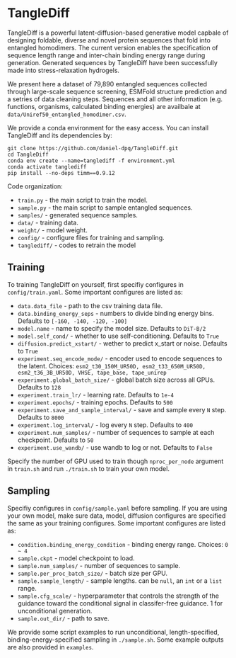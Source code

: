 # TangleDiff
TangleDiff is a powerful latent-diffusion-based generative model capbale of designing foldable, diverse and novel protein sequences that fold into entangled homodimers. The current version enables the specification of sequence length range and inter-chain binding energy range during generation. Generated sequences by TangleDiff have been successfully made into stress-relaxation hydrogels.

We present here a dataset of 79,890 entangled sequences collected through large-scale sequence screening, ESMFold structure prediction and a setries of data cleaning steps. Sequences and all other information (e.g. functions, organisms, calculated binding energies) are availbale at `data/Uniref50_entangled_homodimer.csv`.

We provide a conda environment for the easy access. You can install TangleDiff and its dependencies by:

```shell
git clone https://github.com/daniel-dpq/TangleDiff.git
cd TangleDiff
conda env create --name=tanglediff -f environment.yml
conda activate tanglediff
pip install --no-deps timm==0.9.12
```


Code organization:
* `train.py` - the main script to train the model.
* `sample.py` - the main script to sample entangled sequences.
* `samples/` - generated sequence samples.
* `data/` - training data.
* `weight/` - model weight.
* `config/` - configure files for training and sampling.
* `tanglediff/` - codes to retrain the model


Training
-----------------------------------------------------------------------------------------------------

To training TangleDiff on yourself, first specifiy configures in `config/train.yaml`. Some important configures are listed as:
* `data.data_file` - path to the csv training data file.
* `data.binding_energy_seps` - numbers to divide binding energy bins. Defaults to `[-160, -140, -120, -100]`
* `model.name` - name to specify the model size. Defaults to `DiT-B/2`
* `model.self_cond/` - whether to use self-conditioning. Defaults to `True`
* `diffusion.predict_xstart/` - wether to predict x_start or noise. Defaults to `True`
* `experiment.seq_encode_mode/` - encoder used to encode sequences to the latent. Choices: `esm2_t30_150M_UR50D, esm2_t33_650M_UR50D, esm2_t36_3B_UR50D, VHSE, tape_base, tape_unirep`
* `experiment.global_batch_size/` - global batch size across all GPUs. Defaults to `128`
* `experiment.train_lr/` - learning rate. Defaults to `1e-4`
* `experiment.epochs/` - training epochs. Defaults to `500`
* `experiment.save_and_sample_interval/` - save and sample every `N` step. Defaults to `8000`
* `experiment.log_interval/` - log every `N` step. Defaults to `400`
* `experiment.num_samples/` - number of sequences to sample at each checkpoint.  Defaults to `50`
* `experiment.use_wandb/` - use wandb to log or not.  Defaults to `False`

Specify the number of GPU used to train though `nproc_per_node` argument in `train.sh` and run `./train.sh` to train your own model.


Sampling
-----------------------------------------------------------------------------------------------------

Specifiy configures in `config/sample.yaml` before sampling. If you are using your own model, make sure data, model, diffusion configures are specified the same as your training configures. Some important configures are listed as:
* `condition.binding_energy_condition` - binding energy range. Choices: `0 ~ 4`
* `sample.ckpt` - model checkpoint to load.
* `sample.num_samples/` - number of sequences to sample.
* `sample.per_proc_batch_size/` - batch size per GPU.
* `sample.sample_length/` - sample lengths. can be `null`, an `int` or a `list` range.
* `sample.cfg_scale/` - 
hyperparameter that controls the strength of the guidance toward the conditional signal in classifer-free guidance. 1 for unconditional generation.
* `sample.out_dir/` - path to save.

We provide some script examples to run unconditional, length-specified, binding-energy-specified sampling in `./sample.sh`. Some example outputs are also provided in `examples`.
